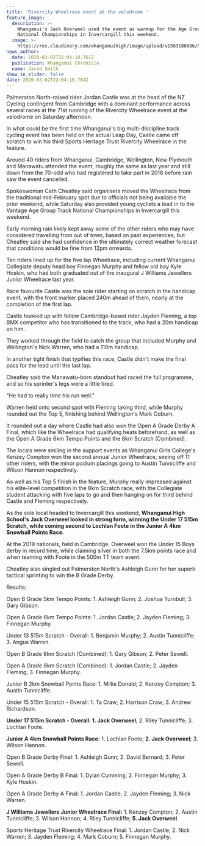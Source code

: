 ```yaml
---
title: 'Rivercity Wheelrace event at the velodrome '
feature_image:
  description: >-
    Whanganui's Jack Overweel used the event as warmup for the Age Group Track
    National Championships in Invercargill this weekend.
  image: >-
    https://res.cloudinary.com/whanganuihigh/image/upload/v1583186886/News/Jack_Overweel_Chron_3.3.20.jpg
news_author:
  date: 2020-03-02T22:04:18.761Z
  publication: Whanganui Chronicle
  name: Jared Smith
show_in_slider: false
date: 2020-03-02T22:04:18.784Z
---
```

Palmerston North-raised rider Jordan Castle was at the head of the NZ Cycling contingent from Cambridge with a dominant performance across several races at the 71st running of the Rivercity Wheelrace event at the velodrome on Saturday afternoon.

In what could be the first time Whanganui's big multi-discipline track cycling event has been held on the actual Leap Day, Castle came off scratch to win his third Sports Heritage Trust Rivercity Wheelrace in the feature.

Around 40 riders from Whanganui, Cambridge, Wellington, New Plymouth and Manawatu attended the event, roughly the same as last year and still down from the 70-odd who had registered to take part in 2018 before rain saw the event cancelled.

Spokeswoman Cath Cheatley said organisers moved the Wheelrace from the traditional mid-February spot due to officials not being available the prior weekend, while Saturday also provided young cyclists a lead in to the Vantage Age Group Track National Championships in Invercargill this weekend.

Early morning rain likely kept away some of the other riders who may have considered travelling from out of town, based on past experiences, but Cheatley said she had confidence in the ultimately correct weather forecast that conditions would be fine from 12pm onwards.

Ten riders lined up for the five lap Wheelrace, including current Whanganui Collegiate deputy head boy Finnegan Murphy and fellow old boy Kyle Hoskin, who had both graduated out of the inaugural J Williams Jewellers Junior Wheelrace last year.

Race favourite Castle was the sole rider starting on scratch in the handicap event, with the front marker placed 240m ahead of them, nearly at the completion of the first lap.

Castle hooked up with fellow Cambridge-based rider Jayden Fleming, a top BMX competitor who has transitioned to the track, who had a 20m handicap on him.

They worked through the field to catch the group that included Murphy and Wellington's Nick Warren, who had a 110m handicap.

In another tight finish that typifies this race, Castle didn't make the final pass for the lead until the last lap.

Cheatley said the Manawatu-born standout had raced the full programme, and so his sprinter's legs were a little tired.

"He had to really time his run well."

Warren held onto second spot with Fleming taking third, while Murphy rounded out the Top 5, finishing behind Wellington's Mark Coburn.

It rounded out a day where Castle had also won the Open A Grade Derby A Final, which like the Wheelrace had qualifying heats beforehand, as well as the Open A Grade 6km Tempo Points and the 8km Scratch (Combined).

The locals were smiling in the support events as Whanganui Girls College's Kenzey Compton won the second annual Junior Wheelrace, seeing off 11 other riders, with the minor podium placings going to Austin Tunnicliffe and Wilson Hannon respectively.

As well as his Top 5 finish in the feature, Murphy really impressed against his elite-level competition in the 8km Scratch race, with the Collegiate student attacking with five laps to go and then hanging on for third behind Castle and Fleming respectively.

As the sole local headed to Invercargill this weekend, **Whanganui High School's Jack Overweel looked in strong form, winning the Under 17 515m Scratch, while coming second to Lochlan Foote in the Junior A 4km Snowball Points Race.**

At the 2019 nationals, held in Cambridge, Overweel won the Under 15 Boys derby in record time, while claiming silver in both the 7.5km points race and when teaming with Foote in the 500m TT team event.

Cheatley also singled out Palmerston North's Ashleigh Gunn for her superb tactical sprinting to win the B Grade Derby.

Results:

Open B Grade 5km Tempo Points: 1. Ashleigh Gunn; 2. Joshua Turnbull; 3. Gary Gibson.

Open A Grade 6km Tempo Points: 1. Jordan Castle; 2. Jayden Fleming; 3. Finnegan Murphy.

Under 13 515m Scratch - Overall: 1. Benjamin Murphy; 2. Austin Tunnicliffe; 3. Angus Warren.

Open B Grade 8km Scratch (Combined): 1. Gary Gibson; 2. Peter Sewell.

Open A Grade 8km Scratch (Combined): 1. Jordan Castle; 2. Jayden Fleming; 3. Finnegan Murphy.

Junior B 2km Snowball Points Race: 1. Millie Donald; 2. Kenzey Compton; 3. Austin Tunnicliffe.

Under 15 515m Scratch - Overall: 1. Ta Craw; 2. Harrison Craw; 3. Andrew Richardson.

**Under 17 515m Scratch - Overall: 1. Jack Overweel**; 2. Riley Tunnicliffe; 3. Lochlan Foote.

**Junior A 4km Snowball Points Race:** 1. Lochlan Foote; **2. Jack Overweel**; 3. Wilson Hannon.

Open B Grade Derby Final: 1. Ashleigh Gunn; 2. David Bernard; 3. Peter Sewell.

Open A Grade Derby B Final: 1. Dylan Cumming; 2. Finnegan Murphy; 3. Kyle Hoskin.

Open A Grade Derby A Final: 1. Jordan Castle; 2. Jayden Fleming; 3. Nick Warren.

**J Williams Jewellers Junior Wheelrace Final:** 1. Kenzey Compton; 2. Austin Tunnicliffe; 3. Wilson Hannon; 4. Riley Tunnicliffe; **5. Jack Overweel**.

Sports Heritage Trust Rivercity Wheelrace Final: 1. Jordan Castle; 2. Nick Warren; 3. Jayden Fleming; 4. Mark Coburn; 5. Finnegan Murphy.
